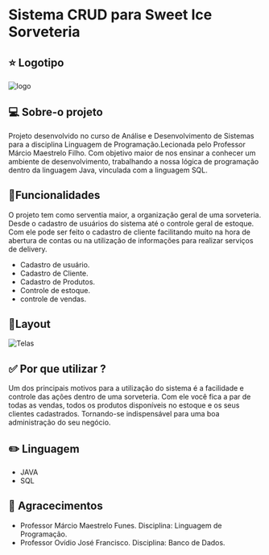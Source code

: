 
# Sistema CRUD para Sweet Ice Sorveteria

## :star: Logotipo 

![logo](https://ik.imagekit.io/l4qsjmwlnl/telaSplash_fEi2eOaAF.png)	


## :computer: Sobre-o projeto
 Projeto desenvolvido no curso de Análise e Desenvolvimento de Sistemas para a disciplina Linguagem de Programação.Lecionada pelo Professor Márcio Maestrelo Filho. Com objetivo maior de nos ensinar a conhecer um ambiente de desenvolvimento, trabalhando a nossa lógica de programação dentro da linguagem Java, vinculada com a linguagem SQL.  


## :hammer:Funcionalidades
 O projeto tem como serventia maior, a organização geral de uma sorveteria. Desde o cadastro de usuários do sistema até o controle geral de estoque. Com ele pode ser feito o cadastro de cliente facilitando muito na hora de abertura de contas ou na utilização de informações para realizar serviços de delivery. 

* Cadastro de usuário.
* Cadastro de Cliente.
* Cadastro de Produtos.
* Controle de estoque.
* controle de vendas.


## :art:Layout
 ![Telas](https://i.picasion.com/pic90/5109336d73b15a9b0c346098f67ed7cd.gif)
 

## :white_check_mark: Por que utilizar ?
 Um dos principais motivos para a utilização do sistema é a facilidade e controle das ações dentro de uma sorveteria. Com ele você fica a par de todas as vendas, todos os produtos disponíveis no estoque e os seus clientes cadastrados. Tornando-se indispensável para uma boa administração do seu negócio. 

## :pencil2: Linguagem
* JAVA
* SQL

## :pray: Agracecimentos
* Professor Márcio Maestrelo Funes. Disciplina: Linguagem de Programação.
* Professor Ovídio José Francisco. Disciplina: Banco de Dados.
